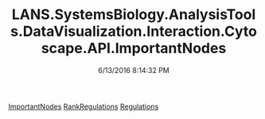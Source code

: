 ﻿---
title: LANS.SystemsBiology.AnalysisTools.DataVisualization.Interaction.Cytoscape.API.ImportantNodes
date: 6/13/2016 8:14:32 PM
---

[ImportantNodes](T-LANS.SystemsBiology.AnalysisTools.DataVisualization.Interaction.Cytoscape.API.ImportantNodes.ImportantNodes.html)
[RankRegulations](T-LANS.SystemsBiology.AnalysisTools.DataVisualization.Interaction.Cytoscape.API.ImportantNodes.RankRegulations.html)
[Regulations](T-LANS.SystemsBiology.AnalysisTools.DataVisualization.Interaction.Cytoscape.API.ImportantNodes.Regulations.html)
